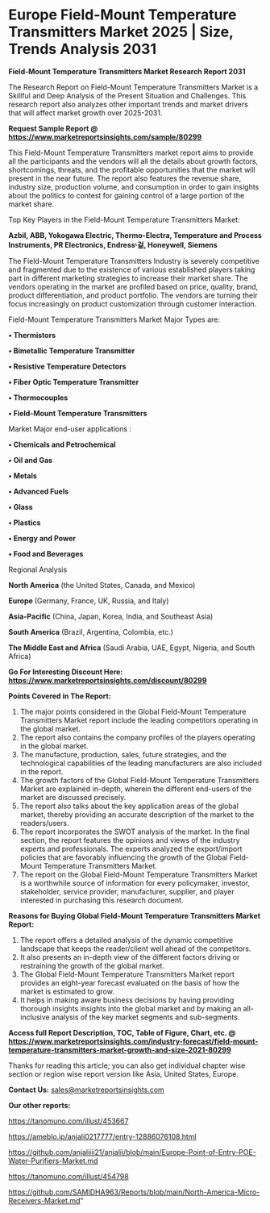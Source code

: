 # Europe Field-Mount Temperature Transmitters Market 2025 | Size, Trends Analysis 2031

<strong>Field-Mount Temperature Transmitters Market Research Report 2031</strong>

The Research Report on Field-Mount Temperature Transmitters Market is a Skillful and Deep Analysis of the Present Situation and Challenges. This research report also analyzes other important trends and market drivers that will affect market growth over 2025-2031.

<strong>Request Sample Report @ <a href=https://www.marketreportsinsights.com/sample/80299>https://www.marketreportsinsights.com/sample/80299</a></strong>

This Field-Mount Temperature Transmitters market report aims to provide all the participants and the vendors will all the details about growth factors, shortcomings, threats, and the profitable opportunities that the market will present in the near future. The report also features the revenue share, industry size, production volume, and consumption in order to gain insights about the politics to contest for gaining control of a large portion of the market share.

Top Key Players in the Field-Mount Temperature Transmitters Market:

<strong>Azbil, ABB, Yokogawa Electric, Thermo-Electra, Temperature and Process Instruments, PR Electronics, Endressᶫ걺, Honeywell, Siemens</strong>

The Field-Mount Temperature Transmitters Industry is severely competitive and fragmented due to the existence of various established players taking part in different marketing strategies to increase their market share. The vendors operating in the market are profiled based on price, quality, brand, product differentiation, and product portfolio. The vendors are turning their focus increasingly on product customization through customer interaction.

Field-Mount Temperature Transmitters Market Major Types are:

<strong>• Thermistors

• Bimetallic Temperature Transmitter

• Resistive Temperature Detectors

• Fiber Optic Temperature Transmitter

• Thermocouples

• Field-Mount Temperature Transmitters</strong>

Market Major end-user applications :

<strong>• Chemicals and Petrochemical

• Oil and Gas

• Metals

• Advanced Fuels

• Glass

• Plastics

• Energy and Power

• Food and Beverages</strong>

Regional Analysis

</u><strong><b>North America</b></strong> (the United States, Canada, and Mexico)

<strong><b>Europe </b></strong>(Germany, France, UK, Russia, and Italy)

<strong><b>Asia-Pacific</b></strong> (China, Japan, Korea, India, and Southeast Asia)

<strong><b>South America</b></strong> (Brazil, Argentina, Colombia, etc.)

<strong><b>The Middle East and Africa</b></strong> (Saudi Arabia, UAE, Egypt, Nigeria, and South Africa)

<strong>Go For Interesting Discount Here: <a href=https://www.marketreportsinsights.com/discount/80299>https://www.marketreportsinsights.com/discount/80299</a></strong>

<strong>Points Covered in The Report:</strong>
<ol>
  <li>The major points considered in the Global Field-Mount Temperature Transmitters Market report include the leading competitors operating in the global market.</li>
  <li>The report also contains the company profiles of the players operating in the global market.</li>
  <li>The manufacture, production, sales, future strategies, and the technological capabilities of the leading manufacturers are also included in the report.</li>
  <li>The growth factors of the Global Field-Mount Temperature Transmitters Market are explained in-depth, wherein the different end-users of the market are discussed precisely.</li>
  <li>The report also talks about the key application areas of the global market, thereby providing an accurate description of the market to the readers/users.</li>
  <li>The report incorporates the SWOT analysis of the market. In the final section, the report features the opinions and views of the industry experts and professionals. The experts analyzed the export/import policies that are favorably influencing the growth of the Global Field-Mount Temperature Transmitters Market.</li>
  <li>The report on the Global Field-Mount Temperature Transmitters Market is a worthwhile source of information for every policymaker, investor, stakeholder, service provider, manufacturer, supplier, and player interested in purchasing this research document.</li>
</ol>
<strong>Reasons for Buying Global Field-Mount Temperature Transmitters Market Report:</strong>

<ol>
  <li>The report offers a detailed analysis of the dynamic competitive landscape that keeps the reader/client well ahead of the competitors.</li>
  <li>It also presents an in-depth view of the different factors driving or restraining the growth of the global market.</li>
  <li>The Global Field-Mount Temperature Transmitters Market report provides an eight-year forecast evaluated on the basis of how the market is estimated to grow.</li>
  <li>It helps in making aware business decisions by having providing thorough insights insights into the global market and by making an all-inclusive analysis of the key market segments and sub-segments.</li>
</ol>
<strong>Access full Report Description, TOC, Table of Figure, Chart, etc. @ <a href=https://www.marketreportsinsights.com/industry-forecast/field-mount-temperature-transmitters-market-growth-and-size-2021-80299>https://www.marketreportsinsights.com/industry-forecast/field-mount-temperature-transmitters-market-growth-and-size-2021-80299</a></strong>


Thanks for reading this article; you can also get individual chapter wise section or region wise report version like Asia, United States, Europe.

<strong>Contact Us:</strong>
sales@marketreportsinsights.com

<strong>Our other reports:</strong>

<a href=https://tanomuno.com/illust/453667>https://tanomuno.com/illust/453667</a>

<a href=https://ameblo.jp/anjali0217777/entry-12886076108.html>https://ameblo.jp/anjali0217777/entry-12886076108.html</a>

<a href=https://github.com/anjaliiii21/anjalii/blob/main/Europe-Point-of-Entry-POE-Water-Purifiers-Market.md>https://github.com/anjaliiii21/anjalii/blob/main/Europe-Point-of-Entry-POE-Water-Purifiers-Market.md</a>

<a href=https://tanomuno.com/illust/454798>https://tanomuno.com/illust/454798</a>

<a href=https://github.com/SAMIDHA963/Reports/blob/main/North-America-Micro-Receivers-Market.md>https://github.com/SAMIDHA963/Reports/blob/main/North-America-Micro-Receivers-Market.md</a>"
